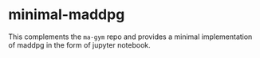 # minimal-maddpg
This complements the `ma-gym` repo and provides a minimal implementation of maddpg in the form of jupyter notebook.

